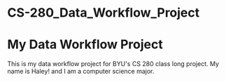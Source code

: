 # CS-280_Data_Workflow_Project


# My Data Workflow Project

This is my data workflow project for BYU's CS 280 class long project.
My name is Haley! and I am a computer science major.
